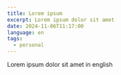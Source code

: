 ```yaml
---
title: Lorem ipsum
excerpt: Lorem ipsum dolor sit amet
date: 2024-11-06T11:17:00
language: en
tags:
  - personal
---
```

Lorem ipsum dolor sit amet in english